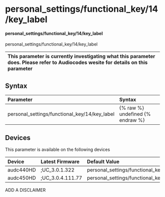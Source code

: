 ﻿---
description: personal_settings/functional_key/14/key_label
search: false
---

# personal_settings/functional_key/14/key_label

#### personal_settings/functional_key/14/key_label

personal_settings/functional_key/14/key_label


| This parameter is currently investigating what this parameter does. Please refer to Audiocodes wesite for details on this parameter | 
| :--- |

## Syntax
| Parameter | Syntax |
| :--- | :--- |
|personal_settings/functional_key/14/key_label | {% raw %} undefined {% endraw %}|

## Devices
This parameter is available on the following devices

| Device | Latest Firmware | Default Value |
|:---|:---|:---|
| audc440HD | ;UC_3.0.1.322 | personal_settings/functional_key/14/key_label= 
| audc450HD | ;UC_3.0.4.111.77 | personal_settings/functional_key/14/key_label= 

ADD A DISCLAIMER
